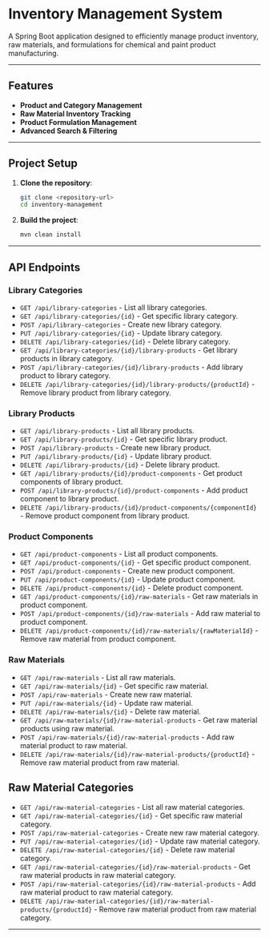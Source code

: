 # Inventory Management System

A Spring Boot application designed to efficiently manage product inventory, raw materials, and formulations for chemical and paint product manufacturing.

---

## Features
- **Product and Category Management**
- **Raw Material Inventory Tracking**
- **Product Formulation Management**
- **Advanced Search & Filtering**
---

## Project Setup

1. **Clone the repository**:
    ```bash
    git clone <repository-url>
    cd inventory-management
    ```

2. **Build the project**:
    ```bash
    mvn clean install
    ```

---

## API Endpoints
### Library Categories
- `GET /api/library-categories` - List all library categories.
- `GET /api/library-categories/{id}` - Get specific library category.
- `POST /api/library-categories` - Create new library category.
- `PUT /api/library-categories/{id}` - Update library category.
- `DELETE /api/library-categories/{id}` - Delete library category.
- `GET /api/library-categories/{id}/library-products` - Get library products in library category.
- `POST /api/library-categories/{id}/library-products` - Add library product to library category.
- `DELETE /api/library-categories/{id}/library-products/{productId}` - Remove library product from library category.

### Library Products
- `GET /api/library-products` - List all library products.
- `GET /api/library-products/{id}` - Get specific library product.
- `POST /api/library-products` - Create new library product.
- `PUT /api/library-products/{id}` - Update library product.
- `DELETE /api/library-products/{id}` - Delete library product.
- `GET /api/library-products/{id}/product-components` - Get product components of library product.
- `POST /api/library-products/{id}/product-components` - Add product component to library product.
- `DELETE /api/library-products/{id}/product-components/{componentId}` - Remove product component from library product.

### Product Components
- `GET /api/product-components` - List all product components.
- `GET /api/product-components/{id}` - Get specific product component.
- `POST /api/product-components` - Create new product component.
- `PUT /api/product-components/{id}` - Update product component.
- `DELETE /api/product-components/{id}` - Delete product component.
- `GET /api/product-components/{id}/raw-materials` - Get raw materials in product component.
- `POST /api/product-components/{id}/raw-materials` - Add raw material to product component.
- `DELETE /api/product-components/{id}/raw-materials/{rawMaterialId}` - Remove raw material from product component.

### Raw Materials
- `GET /api/raw-materials` - List all raw materials.
- `GET /api/raw-materials/{id}` - Get specific raw material.
- `POST /api/raw-materials` - Create new raw material.
- `PUT /api/raw-materials/{id}` - Update raw material.
- `DELETE /api/raw-materials/{id}` - Delete raw material.
- `GET /api/raw-materials/{id}/raw-material-products` - Get raw material products using raw material.
- `POST /api/raw-materials/{id}/raw-material-products` - Add raw material product to raw material.
- `DELETE /api/raw-materials/{id}/raw-material-products/{productId}` - Remove raw material product from raw material.

## Raw Material Categories
- `GET /api/raw-material-categories` - List all raw material categories.
- `GET /api/raw-material-categories/{id}` - Get specific raw material category.
- `POST /api/raw-material-categories` - Create new raw material category.
- `PUT /api/raw-material-categories/{id}` - Update raw material category.
- `DELETE /api/raw-material-categories/{id}` - Delete raw material category.
- `GET /api/raw-material-categories/{id}/raw-material-products` - Get raw material products in raw material category.
- `POST /api/raw-material-categories/{id}/raw-material-products` - Add raw material product to raw material category.
- `DELETE /api/raw-material-categories/{id}/raw-material-products/{productId}` - Remove raw material product from raw material category.
---